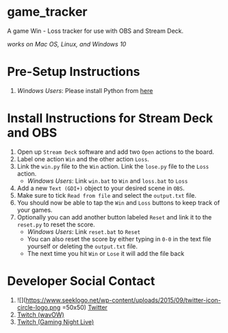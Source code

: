 # game_tracker
A game Win - Loss tracker for use with OBS and Stream Deck. 

*works on Mac OS, Linux, and Windows 10*

# Pre-Setup Instructions
1. *Windows Users*: Please install Python from [here](https://www.python.org/downloads/)

# Install Instructions for Stream Deck and OBS
1. Open up `Stream Deck` software and add two `Open` actions to the board. 
1. Label one action `Win` and the other action `Loss`.
1. Link the `win.py` file to the `Win` action. Link the `lose.py` file to the `Loss` action. 
    - *Windows Users*: Link `win.bat` to `Win` and `loss.bat` to `Loss`
1. Add a new `Text (GDI+)` object to your desired scene in `OBS`. 
1. Make sure to tick `Read from file` and select the `output.txt` file. 
1. You should now be able to tap the `Win` and `Loss` buttons to keep track of your games. 
1. Optionally you can add another button labeled `Reset` and link it to the `reset.py` to reset the score.
    - *Windows Users*: Link `reset.bat` to `Reset`
    - You can also reset the score by either typing in `0-0` in the text file yourself or deleting the `output.txt` file. 
    - The next time you hit `Win` or `Lose` it will add the file back

# Developer Social Contact
1. ![](https://www.seeklogo.net/wp-content/uploads/2015/09/twitter-icon-circle-logo.png =50x50) [Twitter](https://twitter.com/william_vab)
1. [Twitch (wavOW)](https://twitch.tv/wavow)
1. [Twitch (Gaming Night Live)](https://twitch.tv/gamingnightlive)